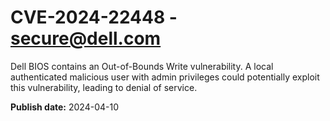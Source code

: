 # CVE-2024-22448 - secure@dell.com

Dell BIOS contains an Out-of-Bounds Write vulnerability. A local authenticated malicious user with admin privileges could potentially exploit this vulnerability, leading to denial of service.

**Publish date:** 2024-04-10
